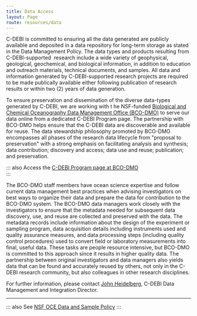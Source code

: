 ```yaml
---
title: Data Access
layout: Page
route: resources/data
---
```


C-DEBI is committed to ensuring all the data generated are publicly available and deposited in a data repository for long-term storage as stated in the Data Management Policy. The data types and products resulting from C-DEBI-supported  research include a wide variety of geophysical, geological, geochemical, and biological information, in addition to education and outreach materials, technical documents, and samples. All data and information generated by C-DEBI-supported research projects are required to be made publically available either following publication of research results or within two (2) years of data generation.

To ensure preservation and dissemination of the diverse data-types generated by C-DEBI, we are working with t he NSF-funded [Biological and Chemical Oceanography Data Management Office (BCO-DMO)](http://bco-dmo.org/) to serve our data online from a dedicated C-DEBI Program page. The partnership with BCO-DMO helps ensure that the C-DEBI data are discoverable and available for reuse. The data stewardship philosophy promoted by BCO-DMO encompasses all phases of the research data lifecycle from "proposal to preservation" with a strong emphasis on facilitating analysis and synthesis; data contribution; discovery and access; data use and reuse; publication; and preservation.

::: also
Access the [C-DEBI Program page at BCO-DMO](http://bco-dmo.org/program/554979)  
:::

The BCO-DMO staff members have ocean science expertise and follow current data management best practices when advising investigators on best ways to organize their data and prepare the data for contribution to the BCO-DMO system. The BCO-DMO data managers work closely with the investigators to ensure that the metadata needed for subsequent data discovery, use, and reuse are collected and preserved with the data. The metadata records include information about the design of the experiment or sampling program, data acquisition details including instruments used and quality assurance measures, and data processing steps (including quality control procedures) used to convert field or laboratory measurements into final, useful data. These tasks are people resource intensive, but BCO-DMO is committed to this approach since it results in higher quality data. The partnership between original investigators and data managers also yields data that can be found and accurately reused by others, not only in the C-DEBI research community, but also colleagues in other research disciplines.

For further information, please contact [John Heidelberg](mailto:jfheidelberg@gmail.com), C-DEBI Data Management and Integration Director.

---
::: also
See [NSF OCE Data and Sample Policy](https://www.nsf.gov/publications/pub_summ.jsp?ods_key=nsf11060)
:::
